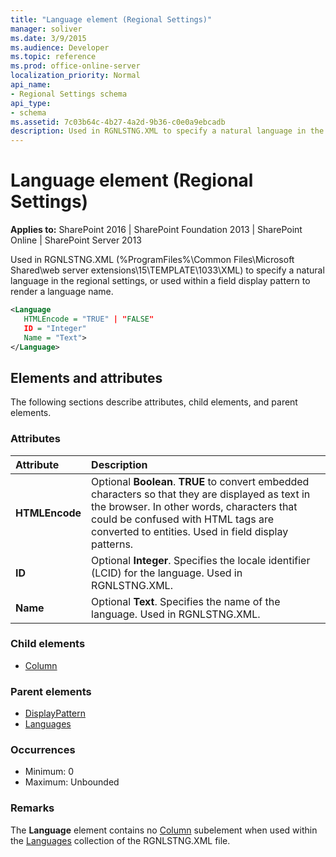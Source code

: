 ```yaml
---
title: "Language element (Regional Settings)"
manager: soliver
ms.date: 3/9/2015
ms.audience: Developer
ms.topic: reference
ms.prod: office-online-server
localization_priority: Normal
api_name:
- Regional Settings schema
api_type:
- schema
ms.assetid: 7c03b64c-4b27-4a2d-9b36-c0e0a9ebcadb
description: Used in RGNLSTNG.XML to specify a natural language in the regional settings, or used within a field display pattern to render a language name.
---
```


# Language element (Regional Settings)

**Applies to:** SharePoint 2016 | SharePoint Foundation 2013 | SharePoint Online | SharePoint Server 2013
  
Used in RGNLSTNG.XML (%ProgramFiles%\Common Files\Microsoft Shared\web server extensions\15\TEMPLATE\1033\XML) to specify a natural language in the regional settings, or used within a field display pattern to render a language name.
  
```XML
<Language
   HTMLEncode = "TRUE" | "FALSE" 
   ID = "Integer"
   Name = "Text">
</Language>
```

## Elements and attributes

The following sections describe attributes, child elements, and parent elements.

### Attributes

|**Attribute**|**Description**|
|:-----|:-----|
|**HTMLEncode** <br/> |Optional **Boolean**. **TRUE** to convert embedded characters so that they are displayed as text in the browser. In other words, characters that could be confused with HTML tags are converted to entities. Used in field display patterns.  <br/> |
|**ID** <br/> |Optional **Integer**. Specifies the locale identifier (LCID) for the language. Used in RGNLSTNG.XML.  <br/> |
|**Name** <br/> |Optional **Text**. Specifies the name of the language. Used in RGNLSTNG.XML.  <br/> |
   
### Child elements

- [Column](column-element-view.md)
   
### Parent elements

- [DisplayPattern](displaypattern-element-list.md)
- [Languages](languages-element-regional-settings.md)
   
### Occurrences

- Minimum: 0
- Maximum: Unbounded  
   
### Remarks

The **Language** element contains no [Column](column-element-view.md) subelement when used within the [Languages](languages-element-regional-settings.md) collection of the RGNLSTNG.XML file. 
  

